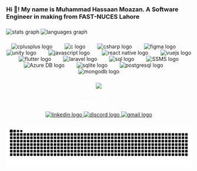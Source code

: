 <h3 align="left">Hi 👋! My name is Muhammad Hassaan Moazan. A Software Engineer in making from FAST-NUCES Lahore</h3>

###

<div align="left">
  <img src="https://github-readme-stats.vercel.app/api?username=MHM0321&hide_title=false&hide_rank=false&show_icons=true&include_all_commits=true&count_private=true&disable_animations=false&theme=dracula&locale=en&hide_border=false" height="150" alt="stats graph"  />
  <img src="https://github-readme-stats.vercel.app/api/top-langs?username=MHM0321&locale=en&hide_title=false&layout=compact&card_width=320&langs_count=5&theme=dracula&hide_border=false" height="140" alt="languages graph"  />
</div>

###

<div align="center">
  <img src="https://cdn.jsdelivr.net/gh/devicons/devicon/icons/cplusplus/cplusplus-original.svg" height="55" alt="cplusplus logo"  />
  <img width="25" />
  <img src="https://cdn.jsdelivr.net/gh/devicons/devicon/icons/c/c-original.svg" height="55" alt="c logo"  />
  <img width="25" />
  <img src="https://cdn.jsdelivr.net/gh/devicons/devicon/icons/csharp/csharp-original.svg" height="55" alt="csharp logo"  />
  <img width="25" />
  <img src="https://cdn.jsdelivr.net/gh/devicons/devicon/icons/figma/figma-original.svg" height="55" alt="figma logo"  />
  <img width="25" />
  <img src="https://cdn.jsdelivr.net/gh/devicons/devicon/icons/unity/unity-original.svg" height="55" alt="unity logo"  />
  <img width="25" />
  <img src="https://cdn.jsdelivr.net/gh/devicons/devicon/icons/javascript/javascript-original.svg" height="55" alt="javascript logo" />
  <img width="25" />
  <img src="https://cdn.jsdelivr.net/gh/devicons/devicon/icons/react/react-original.svg" height="55" alt="react native logo" />
  <img width="25" />
  <img src="https://cdn.jsdelivr.net/gh/devicons/devicon/icons/vuejs/vuejs-original.svg" height="55" alt="vuejs logo" />
  <img width="25" />
  <img src="https://cdn.jsdelivr.net/gh/devicons/devicon/icons/flutter/flutter-original.svg" height="55" alt="flutter logo" />
  <img width="25" />
  <img src="https://cdn.jsdelivr.net/gh/devicons/devicon/icons/laravel/laravel-original.svg" height="55" alt="laravel logo" />
  <img width="25" />
  <img src="https://cdn.jsdelivr.net/gh/devicons/devicon/icons/mysql/mysql-original.svg" height="55" alt="sql logo" />
  <img width="25" />
  <img src="https://raw.githubusercontent.com/Azure/azure-sdk/master/media/sql-database/sql-database-icon.png" height="55" alt="SSMS logo" />
  <img width="25" />
  <img src="https://upload.wikimedia.org/wikipedia/commons/f/fa/Microsoft_Azure.svg" height="55" alt="Azure DB logo" />
  <img width="25" />
  <img src="https://cdn.jsdelivr.net/gh/devicons/devicon/icons/sqlite/sqlite-original.svg" height="55" alt="sqlite logo" />
  <img width="25" />
  <img src="https://cdn.jsdelivr.net/gh/devicons/devicon/icons/postgresql/postgresql-original.svg" height="55" alt="postgresql logo" />
  <img width="25" />
  <img src="https://cdn.jsdelivr.net/gh/devicons/devicon/icons/mongodb/mongodb-original.svg" height="55" alt="mongodb logo" />
</div>

###

<div align="center">
  <img height="190" src="https://i.makeagif.com/media/10-19-2016/FfSegc.gif"  />
</div>

###

<h3 align="center" style="color: white; font-weight: bold;">Contact me on:</h3>

<div align="center">
  <a href="https://www.linkedin.com/in/muhammad-hassaan-moazan-431243317/" target="_blank">
    <img src="https://raw.githubusercontent.com/maurodesouza/profile-readme-generator/master/src/assets/icons/social/linkedin/default.svg" width="80" height="55" alt="linkedin logo" />
  </a>

  <a href="https://discord.com/users/522370417474797588" target="_blank">
    <img src="https://raw.githubusercontent.com/maurodesouza/profile-readme-generator/master/src/assets/icons/social/discord/default.svg" width="80" height="55" alt="discord logo"  />
  </a>
  <a href="https://boxloid0321321@gmail.com" target="_blank">
    <img src="https://raw.githubusercontent.com/maurodesouza/profile-readme-generator/master/src/assets/icons/social/gmail/default.svg" width="80" height="55" alt="gmail logo"  />
  </a>
</div>


###

<img src="https://raw.githubusercontent.com/MHM0321/MHM0321/output/snake.svg" alt="Snake animation" />

###
